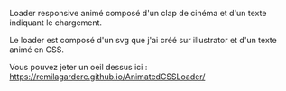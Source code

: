 Loader responsive animé composé d'un clap de cinéma et d'un texte indiquant le chargement.

Le loader est composé d'un svg que j'ai créé sur illustrator et d'un texte animé en CSS.

Vous pouvez jeter un oeil dessus ici : https://remilagardere.github.io/AnimatedCSSLoader/
